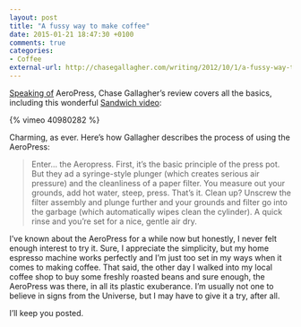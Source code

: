 ```yaml
---
layout: post
title: "A fussy way to make coffee"
date: 2015-01-21 18:47:30 +0100
comments: true
categories: 
- Coffee
external-url: http://chasegallagher.com/writing/2012/10/1/a-fussy-way-to-make-coffee
---
```


[Speaking of](/2015/01/21/when-used-properly/) AeroPress, Chase Gallagher’s review covers all the basics, including this wonderful [Sandwich video](http://vimeo.com/40980282):

{% vimeo 40980282 %}

Charming, as ever. Here’s how Gallagher describes the process of using the AeroPress:

> Enter... the Aeropress. First, it’s the basic principle of the press pot. But they ad a syringe-style plunger (which creates serious air pressure) and the cleanliness of a paper filter. You measure out your grounds, add hot water, steep, press. That’s it. Clean up? Unscrew the filter assembly and plunge further and your grounds and filter go into the garbage (which automatically wipes clean the cylinder). A quick rinse and you’re set for a nice, gentle air dry.

I’ve known about the AeroPress for a while now but honestly, I never felt enough interest to try it. Sure, I appreciate the simplicity, but my home espresso machine works perfectly and I’m just too set in my ways when it comes to making coffee. That said, the other day I walked into my local coffee shop to buy some freshly roasted beans and sure enough, the AeroPress was there, in all its plastic exuberance. I’m usually not one to believe in signs from the Universe, but I may have to give it a try, after all.

I’ll keep you posted.